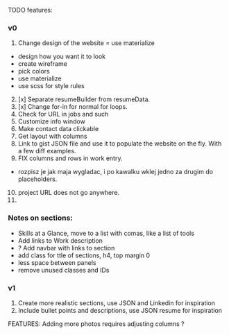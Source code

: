 TODO features:

### v0
1. Change design of the website = use materialize
  * design how you want it to look
  * create wireframe
  * pick colors
  * use materialize
  * use scss for style rules
2. [x] Separate resumeBuilder from resumeData.
3. [x] Change for-in for normal for loops.
4. Check for URL in jobs and such
5. Customize info window
6. Make contact data clickable
7. Get layout with columns
8. Link to gist JSON file and use it to populate the website on the fly. With a few diff examples.
9. FIX columns and rows in work entry.
  * rozpisz je jak maja wygladac, i po kawalku wklej jedno za drugim do placeholders.
10. project URL does not go anywhere.
11.

### Notes on sections:
- Skills at a Glance, move to a list with comas, like a list of tools
- Add links to Work description
- ? Add navbar with links to section
- add class for ttle of sections, h4, top margin 0
- less space between panels
- remove unused classes and IDs

### v1
1. Create more realistic sections, use JSON and Linkedin for inspiration
2. Include bullet points and descriptions, use JSON resume for inspiration

FEATURES:
Adding more photos requires adjusting columns ?